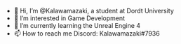 - 👋 Hi, I’m @Kalawamazaki, a student at Dordt University
- 👀 I’m interested in Game Development
- 🌱 I’m currently learning the Unreal Engine 4
- 📫 How to reach me Discord: Kalawamazaki#7936

<!---
Kalawamazaki/Kalawamazaki is a ✨ special ✨ repository because its `README.md` (this file) appears on your GitHub profile.
You can click the Preview link to take a look at your changes.
--->

